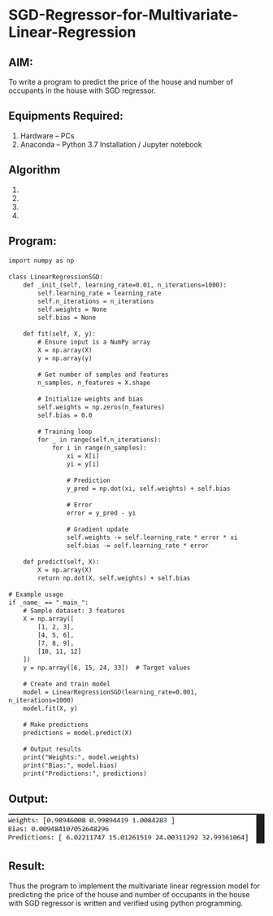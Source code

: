 # SGD-Regressor-for-Multivariate-Linear-Regression

## AIM:
To write a program to predict the price of the house and number of occupants in the house with SGD regressor.

## Equipments Required:
1. Hardware – PCs
2. Anaconda – Python 3.7 Installation / Jupyter notebook

## Algorithm
1. 
2. 
3. 
4. 

## Program:
```
import numpy as np

class LinearRegressionSGD:
    def _init_(self, learning_rate=0.01, n_iterations=1000):
        self.learning_rate = learning_rate
        self.n_iterations = n_iterations
        self.weights = None
        self.bias = None

    def fit(self, X, y):
        # Ensure input is a NumPy array
        X = np.array(X)
        y = np.array(y)

        # Get number of samples and features
        n_samples, n_features = X.shape

        # Initialize weights and bias
        self.weights = np.zeros(n_features)
        self.bias = 0.0

        # Training loop
        for _ in range(self.n_iterations):
            for i in range(n_samples):
                xi = X[i]
                yi = y[i]

                # Prediction
                y_pred = np.dot(xi, self.weights) + self.bias

                # Error
                error = y_pred - yi

                # Gradient update
                self.weights -= self.learning_rate * error * xi
                self.bias -= self.learning_rate * error

    def predict(self, X):
        X = np.array(X)
        return np.dot(X, self.weights) + self.bias

# Example usage
if _name_ == "_main_":
    # Sample dataset: 3 features
    X = np.array([
        [1, 2, 3],
        [4, 5, 6],
        [7, 8, 9],
        [10, 11, 12]
    ])
    y = np.array([6, 15, 24, 33])  # Target values

    # Create and train model
    model = LinearRegressionSGD(learning_rate=0.001, n_iterations=1000)
    model.fit(X, y)

    # Make predictions
    predictions = model.predict(X)

    # Output results
    print("Weights:", model.weights)
    print("Bias:", model.bias)
    print("Predictions:", predictions)
```

## Output:
![alt text](<Screenshot 2025-10-07 004153.png>)


## Result:
Thus the program to implement the multivariate linear regression model for predicting the price of the house and number of occupants in the house with SGD regressor is written and verified using python programming.

